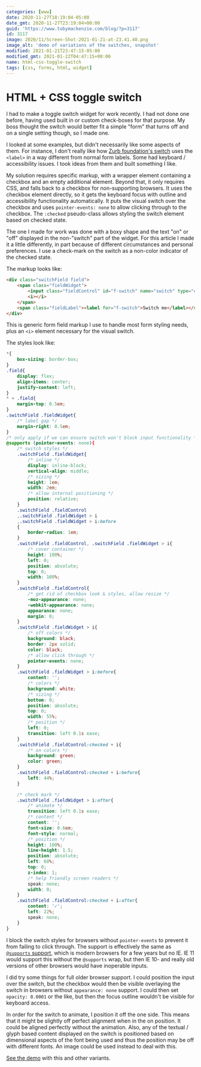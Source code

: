 ```yaml
---
categories: [www]
date: 2020-11-27T18:19:04-05:00
date_gmt: 2020-11-27T23:19:04+00:00
guid: 'https://www.tobymackenzie.com/blog/?p=3117'
id: 3117
image: 2020/11/Screen-Shot-2021-01-21-at-23.41.40.png
image_alt: 'demo of variations of the switches, snapshot'
modified: 2021-01-21T23:47:15-05:00
modified_gmt: 2021-01-22T04:47:15+00:00
name: html-css-toggle-switch
tags: [css, forms, html, widget]
---
```


HTML + CSS toggle switch
========================

I had to make a toggle switch widget for work recently.  I had not done one before, having used built in or custom check-boxes for that purpose.  My boss thought the switch would better fit a simple "form" that turns off and on a single setting though, so I made one.

<!--more-->

I looked at some examples, but didn't necessarily like some aspects of them.  For instance, I don't really like how [Zurb foundation's switch](https://get.foundation/sites/docs/switch.html) uses the `<label>` in a way different from normal form labels.  Some had keyboard / accessibility issues.  I took ideas from them and built something I like.

My solution requires specific markup, with a wrapper element containing a checkbox and an empty additional element.  Beyond that, it only requires CSS, and falls back to a checkbox for non-supporting browsers.  It uses the checkbox element directly, so it gets the keyboard focus with outline and accessibility functionality automatically.  It puts the visual switch over the checkbox and uses `pointer-events: none` to allow clicking through to the checkbox.  The `:checked` pseudo-class allows styling the switch element based on checked state.

The one I made for work was done with a boxy shape and the text "on" or "off" displayed in the non-"switch" part of the widget.  For this article I made it a little differently, in part because of different circumstances and personal preferences.  I use a check-mark on the switch as a non-color indicator of the checked state.

The markup looks like:

``` html
<div class="switchField field">
	<span class="fieldWidget">
		<input class="fieldControl" id="f-switch" name="switch" type="checkbox" />
		<i></i>
	</span>
	<span class="fieldLabel"><label for="f-switch">Switch me</label></span>
</div>
```

This is generic form field markup I use to handle most form styling needs, plus an `<i>` element necessary for the visual switch.

The styles look like:

``` css
*{
	box-sizing: border-box;
}
.field{
	display: flex;
	align-items: center;
	justify-content: left;
}
* + .field{
	margin-top: 0.5em;
}
.switchField .fieldWidget{
	/* label gap */
	margin-right: 0.5em;
}
/* only apply if we can ensure switch won't block input functionality */
@supports (pointer-events: none){
	/* switch styles */
	.switchField .fieldWidget{
		/* inline */
		display: inline-block;
		vertical-align: middle;
		/* sizing */
		height: 1em;
		width: 2em;
		/* allow internal positioning */
		position: relative;
	}
	.switchField .fieldControl
	,.switchField .fieldWidget > i
	,.switchField .fieldWidget > i:before
	{
		border-radius: 1em;
	}
	.switchField .fieldControl, .switchField .fieldWidget > i{
		/* cover container */
		height: 100%;
		left: 0;
		position: absolute;
		top: 0;
		width: 100%;
	}
	.switchField .fieldControl{
		/* get rid of checkbox look & styles, allow resize */
		-moz-appearance: none;
		-webkit-appearance: none;
		appearance: none;
		margin: 0;
	}
	.switchField .fieldWidget > i{
		/* off colors */
		background: black;
		border: 2px solid;
		color: black;
		/* allow click through */
		pointer-events: none;
	}
	.switchField .fieldWidget > i:before{
		content: '';
		/* colors */
		background: white;
		/* sizing */
		bottom: 0;
		position: absolute;
		top: 0;
		width: 55%;
		/* position */
		left: 0;
		transition: left 0.1s ease;
	}
	.switchField .fieldControl:checked + i{
		/* on colors */
		background: green;
		color: green;
	}
	.switchField .fieldControl:checked + i:before{
		left: 44%;
	}

	/* check mark */
	.switchField .fieldWidget > i:after{
		/* animate */
		transition: left 0.1s ease;
		/* content */
		content: '';
		font-size: 0.6em;
		font-style: normal;
		/* position */
		height: 100%;
		line-height: 1.5;
		position: absolute;
		left: 68%;
		top: 0;
		z-index: 1;
		/* help friendly screen readers */
		speak: none;
		width: 0;
	}
	.switchField .fieldControl:checked + i:after{
		content: '✓';
		left: 22%;
		speak: none;
	}
}
```

I block the switch styles for browsers without `pointer-events` to prevent it from failing to click through.  The support is effectively the same as [`@supports` support](https://caniuse.com/mdn-api_css_supports), which is modern browsers for a few years but no IE.  IE 11 would support this without the `@supports` wrap, but then IE 10- and really old versions of other browsers would have inoperable inputs. 

I did try some things for full older browser support.  I could position the input over the switch, but the checkbox would then be visible overlaying the switch in browsers without `appearance: none` support.  I could then set `opacity: 0.0001` or the like, but then the focus outline wouldn't be visible for keyboard access.

In order for the switch to animate, I position it off the one side.  This means that it might be slightly off perfect alignment when in the on position.  It could be aligned perfectly without the animation.  Also, any of the textual / glyph based content displayed on the switch is positioned based on dimensional aspects of the font being used and thus the position may be off with different fonts.  An image could be used instead to deal with this.

[See the demo](/content/examples/www/switch.md) with this and other variants.
